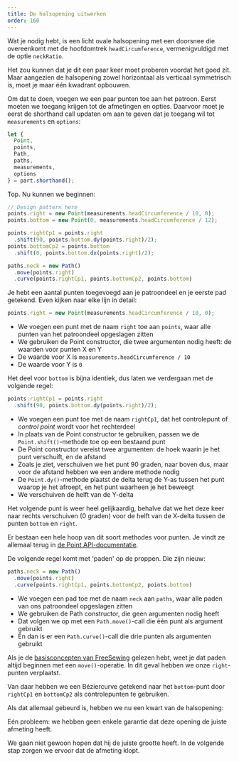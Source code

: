 ```yaml
---
title: De halsopening uitwerken
order: 160
---
```


Wat je nodig hebt, is een licht ovale halsopening met een doorsnee die overeenkomt met de hoofdomtrek `headCircumference`, vermenigvuldigd met de optie `neckRatio`.

Het zou kunnen dat je dit een paar keer moet proberen voordat het goed zit. Maar aangezien de halsopening zowel horizontaal als verticaal symmetrisch is, moet je maar één kwadrant opbouwen.

Om dat te doen, voegen we een paar punten toe aan het patroon. Eerst moeten we toegang krijgen tot de afmetingen en opties. Daarvoor moet je eerst de shorthand call updaten om aan te geven dat je toegang wil tot `measurements` en `options`:

```js
let {
  Point,
  points,
  Path,
  paths,
  measurements,
  options
} = part.shorthand();
```

Top. Nu kunnen we beginnen:

```js
// Design pattern here
points.right = new Point(measurements.headCircumference / 10, 0);
points.bottom = new Point(0, measurements.headCircumference / 12);

points.rightCp1 = points.right
  .shift(90, points.bottom.dy(points.right)/2);
points.bottomCp2 = points.bottom
  .shift(0, points.bottom.dx(points.right)/2);

paths.neck = new Path()
  .move(points.right)
  .curve(points.rightCp1, points.bottomCp2, points.bottom)
```

Je hebt een aantal punten toegevoegd aan je patroondeel en je eerste pad getekend. Even kijken naar elke lijn in detail:

```js
points.right = new Point(measurements.headCircumference / 10, 0);
```

- We voegen een punt met de naam `right` toe aan `points`, waar alle punten van het patroondeel opgeslagen zitten
- We gebruiken de Point constructor, die twee argumenten nodig heeft: de waarden voor punten X en Y
- De waarde voor X is `measurements.headCircumference / 10`
- De waarde voor Y is `0`

Het deel voor `bottom` is bijna identiek, dus laten we verdergaan met de volgende regel:

```js
points.rightCp1 = points.right
  .shift(90, points.bottom.dy(points.right)/2);
```

- We voegen een punt toe met de naam `rightCp1`, dat het controlepunt of *control point* wordt voor het rechterdeel
- In plaats van de Point constructor te gebruiken, passen we de `Point.shift()`-methode toe op een bestaand punt
- De Point constructor vereist twee argumenten: de hoek waarin je het punt verschuift, en de afstand
- Zoals je ziet, verschuiven we het punt 90 graden, naar boven dus, maar voor de afstand hebben we een andere methode nodig
- De `Point.dy()`-methode plaatst de delta terug de Y-as tussen het punt waarop je het afroept, en het punt waarheen je het beweegt
- We verschuiven de helft van de Y-delta

Het volgende punt is weer heel gelijkaardig, behalve dat we het deze keer naar rechts verschuiven (0 graden) voor de helft van de X-delta tussen de punten `bottom` en `right`.

<Tip>

Er bestaan een hele hoop van dit soort methodes voor punten. Je vindt ze allemaal terug in [de Point API-documentatie](/api/point).

</Tip>

De volgende regel komt met 'paden' op de proppen. Die zijn nieuw:

```js
paths.neck = new Path()
  .move(points.right)
  .curve(points.rightCp1, points.bottomCp2, points.bottom)
```

- We voegen een pad toe met de naam `neck` aan `paths`, waar alle paden van ons patroondeel opgeslagen zitten
- We gebruiken de Path constructor, die geen argumenten nodig heeft
- Dat volgen we op met een `Path.move()`-call die één punt als argument gebruikt
- En dan is er een `Path.curve()`-call die drie punten als argumenten gebruikt

Als je de [basisconcepten van FreeSewing](/concepts) gelezen hebt, weet je dat paden altijd beginnen met een `move()`-operatie. In dit geval hebben we onze `right`-punten verplaatst.

Van daar hebben we een Béziercurve getekend naar het `bottom`-punt door `rightCp1` en `bottomCp2` als controlepunten te gebruiken.

Als dat allemaal gebeurd is, hebben we nu een kwart van de halsopening:

<Example pattern="tutorial" part="step2" caption="You have drawn your first path" />

Eén probleem: we hebben geen enkele garantie dat deze opening de juiste afmeting heeft.

We gaan niet gewoon hopen dat hij de juiste grootte heeft. In de volgende stap zorgen we ervoor dat de afmeting klopt.